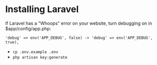 # Installing Laravel

If Laravel has a "Whoops" error on your website, turn debugging on in $app/config/app.php:

`'debug' => env('APP_DEBUG', false) -> 'debug' => env('APP_DEBUG', true),`

- `cp .env.example .env`
- `php artisan key:generate`